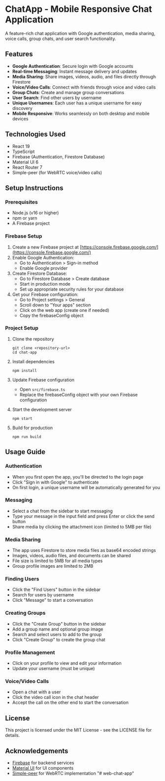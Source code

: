 # ChatApp - Mobile Responsive Chat Application

A feature-rich chat application with Google authentication, media sharing, voice calls, group chats, and user search functionality.

## Features

- **Google Authentication**: Secure login with Google accounts
- **Real-time Messaging**: Instant message delivery and updates
- **Media Sharing**: Share images, videos, audio, and files directly through Firestore
- **Voice/Video Calls**: Connect with friends through voice and video calls
- **Group Chats**: Create and manage group conversations
- **User Search**: Find other users by username
- **Unique Usernames**: Each user has a unique username for easy discovery
- **Mobile Responsive**: Works seamlessly on both desktop and mobile devices

## Technologies Used

- React 19
- TypeScript
- Firebase (Authentication, Firestore Database)
- Material UI 6
- React Router 7
- Simple-peer (for WebRTC voice/video calls)

## Setup Instructions

### Prerequisites

- Node.js (v16 or higher)
- npm or yarn
- A Firebase project

### Firebase Setup

1. Create a new Firebase project at [https://console.firebase.google.com/](https://console.firebase.google.com/)
2. Enable Google Authentication:
   - Go to Authentication > Sign-in method
   - Enable Google provider
3. Create Firestore Database:
   - Go to Firestore Database > Create database
   - Start in production mode
   - Set up appropriate security rules for your database
4. Get your Firebase configuration:
   - Go to Project settings > General
   - Scroll down to "Your apps" section
   - Click on the web app (create one if needed)
   - Copy the firebaseConfig object

### Project Setup

1. Clone the repository
   ```
   git clone <repository-url>
   cd chat-app
   ```

2. Install dependencies
   ```
   npm install
   ```

3. Update Firebase configuration
   - Open `src/firebase.ts`
   - Replace the firebaseConfig object with your own Firebase configuration

4. Start the development server
   ```
   npm start
   ```

5. Build for production
   ```
   npm run build
   ```

## Usage Guide

### Authentication

- When you first open the app, you'll be directed to the login page
- Click "Sign in with Google" to authenticate
- On first login, a unique username will be automatically generated for you

### Messaging

- Select a chat from the sidebar to start messaging
- Type your message in the input field and press Enter or click the send button
- Share media by clicking the attachment icon (limited to 5MB per file)

### Media Sharing

- The app uses Firestore to store media files as base64 encoded strings
- Images, videos, audio files, and documents can be shared
- File size is limited to 5MB for all media types
- Group profile images are limited to 2MB

### Finding Users

- Click the "Find Users" button in the sidebar
- Search for users by username
- Click "Message" to start a conversation

### Creating Groups

- Click the "Create Group" button in the sidebar
- Add a group name and optional group image
- Search and select users to add to the group
- Click "Create Group" to create the group chat

### Profile Management

- Click on your profile to view and edit your information
- Update your username (must be unique)

### Voice/Video Calls

- Open a chat with a user
- Click the video call icon in the chat header
- Accept the call on the other end to start the conversation

## License

This project is licensed under the MIT License - see the LICENSE file for details.

## Acknowledgements

- [Firebase](https://firebase.google.com/) for backend services
- [Material UI](https://mui.com/) for UI components
- [Simple-peer](https://github.com/feross/simple-peer) for WebRTC implementation
"# web-chat-app" 
